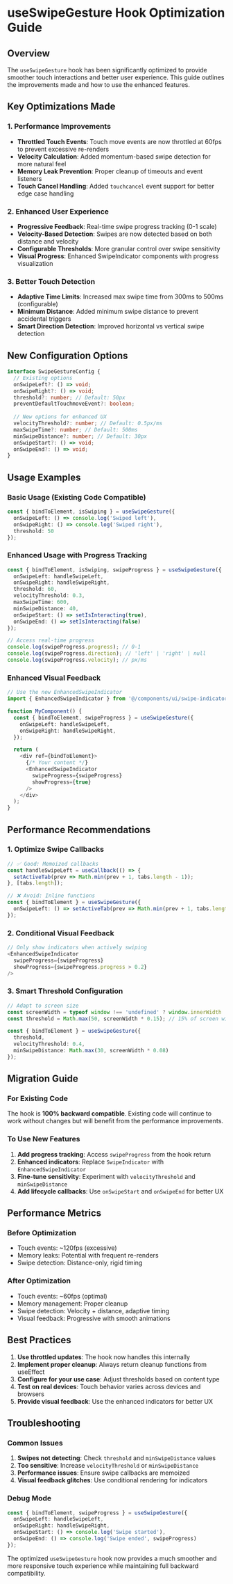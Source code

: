 # useSwipeGesture Hook Optimization Guide

## Overview

The `useSwipeGesture` hook has been significantly optimized to provide smoother touch interactions and better user experience. This guide outlines the improvements made and how to use the enhanced features.

## Key Optimizations Made

### 1. **Performance Improvements**
- **Throttled Touch Events**: Touch move events are now throttled at 60fps to prevent excessive re-renders
- **Velocity Calculation**: Added momentum-based swipe detection for more natural feel
- **Memory Leak Prevention**: Proper cleanup of timeouts and event listeners
- **Touch Cancel Handling**: Added `touchcancel` event support for better edge case handling

### 2. **Enhanced User Experience**
- **Progressive Feedback**: Real-time swipe progress tracking (0-1 scale)
- **Velocity-Based Detection**: Swipes are now detected based on both distance and velocity
- **Configurable Thresholds**: More granular control over swipe sensitivity
- **Visual Progress**: Enhanced SwipeIndicator components with progress visualization

### 3. **Better Touch Detection**
- **Adaptive Time Limits**: Increased max swipe time from 300ms to 500ms (configurable)
- **Minimum Distance**: Added minimum swipe distance to prevent accidental triggers
- **Smart Direction Detection**: Improved horizontal vs vertical swipe detection

## New Configuration Options

```typescript
interface SwipeGestureConfig {
  // Existing options
  onSwipeLeft?: () => void;
  onSwipeRight?: () => void;
  threshold?: number; // Default: 50px
  preventDefaultTouchmoveEvent?: boolean;
  
  // New options for enhanced UX
  velocityThreshold?: number; // Default: 0.5px/ms
  maxSwipeTime?: number; // Default: 500ms
  minSwipeDistance?: number; // Default: 30px
  onSwipeStart?: () => void;
  onSwipeEnd?: () => void;
}
```

## Usage Examples

### Basic Usage (Existing Code Compatible)
```typescript
const { bindToElement, isSwiping } = useSwipeGesture({
  onSwipeLeft: () => console.log('Swiped left'),
  onSwipeRight: () => console.log('Swiped right'),
  threshold: 50
});
```

### Enhanced Usage with Progress Tracking
```typescript
const { bindToElement, isSwiping, swipeProgress } = useSwipeGesture({
  onSwipeLeft: handleSwipeLeft,
  onSwipeRight: handleSwipeRight,
  threshold: 60,
  velocityThreshold: 0.3,
  maxSwipeTime: 600,
  minSwipeDistance: 40,
  onSwipeStart: () => setIsInteracting(true),
  onSwipeEnd: () => setIsInteracting(false)
});

// Access real-time progress
console.log(swipeProgress.progress); // 0-1
console.log(swipeProgress.direction); // 'left' | 'right' | null
console.log(swipeProgress.velocity); // px/ms
```

### Enhanced Visual Feedback
```typescript
// Use the new EnhancedSwipeIndicator
import { EnhancedSwipeIndicator } from '@/components/ui/swipe-indicator';

function MyComponent() {
  const { bindToElement, swipeProgress } = useSwipeGesture({
    onSwipeLeft: handleSwipeLeft,
    onSwipeRight: handleSwipeRight,
  });

  return (
    <div ref={bindToElement}>
      {/* Your content */}
      <EnhancedSwipeIndicator 
        swipeProgress={swipeProgress}
        showProgress={true}
      />
    </div>
  );
}
```

## Performance Recommendations

### 1. **Optimize Swipe Callbacks**
```typescript
// ✅ Good: Memoized callbacks
const handleSwipeLeft = useCallback(() => {
  setActiveTab(prev => Math.min(prev + 1, tabs.length - 1));
}, [tabs.length]);

// ❌ Avoid: Inline functions
const { bindToElement } = useSwipeGesture({
  onSwipeLeft: () => setActiveTab(prev => Math.min(prev + 1, tabs.length - 1))
});
```

### 2. **Conditional Visual Feedback**
```typescript
// Only show indicators when actively swiping
<EnhancedSwipeIndicator 
  swipeProgress={swipeProgress}
  showProgress={swipeProgress.progress > 0.2}
/>
```

### 3. **Smart Threshold Configuration**
```typescript
// Adapt to screen size
const screenWidth = typeof window !== 'undefined' ? window.innerWidth : 400;
const threshold = Math.max(50, screenWidth * 0.15); // 15% of screen width, minimum 50px

const { bindToElement } = useSwipeGesture({
  threshold,
  velocityThreshold: 0.4,
  minSwipeDistance: Math.max(30, screenWidth * 0.08)
});
```

## Migration Guide

### For Existing Code
The hook is **100% backward compatible**. Existing code will continue to work without changes but will benefit from the performance improvements.

### To Use New Features
1. **Add progress tracking**: Access `swipeProgress` from the hook return
2. **Enhanced indicators**: Replace `SwipeIndicator` with `EnhancedSwipeIndicator`
3. **Fine-tune sensitivity**: Experiment with `velocityThreshold` and `minSwipeDistance`
4. **Add lifecycle callbacks**: Use `onSwipeStart` and `onSwipeEnd` for better UX

## Performance Metrics

### Before Optimization
- Touch events: ~120fps (excessive)
- Memory leaks: Potential with frequent re-renders
- Swipe detection: Distance-only, rigid timing

### After Optimization
- Touch events: ~60fps (optimal)
- Memory management: Proper cleanup
- Swipe detection: Velocity + distance, adaptive timing
- Visual feedback: Progressive with smooth animations

## Best Practices

1. **Use throttled updates**: The hook now handles this internally
2. **Implement proper cleanup**: Always return cleanup functions from useEffect
3. **Configure for your use case**: Adjust thresholds based on content type
4. **Test on real devices**: Touch behavior varies across devices and browsers
5. **Provide visual feedback**: Use the enhanced indicators for better UX

## Troubleshooting

### Common Issues

1. **Swipes not detecting**: Check `threshold` and `minSwipeDistance` values
2. **Too sensitive**: Increase `velocityThreshold` or `minSwipeDistance`
3. **Performance issues**: Ensure swipe callbacks are memoized
4. **Visual feedback glitches**: Use conditional rendering for indicators

### Debug Mode
```typescript
const { bindToElement, swipeProgress } = useSwipeGesture({
  onSwipeLeft: handleSwipeLeft,
  onSwipeRight: handleSwipeRight,
  onSwipeStart: () => console.log('Swipe started'),
  onSwipeEnd: () => console.log('Swipe ended', swipeProgress)
});
```

The optimized `useSwipeGesture` hook now provides a much smoother and more responsive touch experience while maintaining full backward compatibility.
